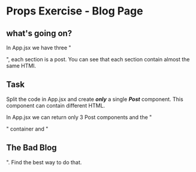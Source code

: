 # Props Exercise - Blog Page

## what's going on?

In App.jsx we have three "<section>", each section is a post.
You can see that each section contain almost the same HTMl.

## Task

Split the code in App.jsx and create **_only_** a single **_Post_** component.
This component can contain different HTML.

In App.jsx we can return only 3 Post components and the "<div className="App">" container and "<h1>The Bad Blog</h1>".
Find the best way to do that.
